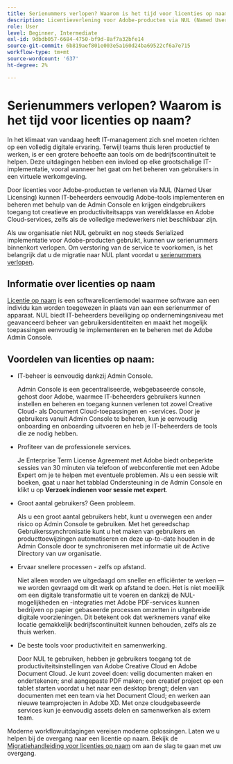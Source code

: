 ```yaml
---
title: Serienummers verlopen? Waarom is het tijd voor licenties op naam?
description: Licentieverlening voor Adobe-producten via NUL (Named User Licensing) stelt IT-beheerders in staat eenvoudig Adobe-tools te implementeren en te beheren met behulp van de Admin Console en geeft eindgebruikers toegang tot creatieve en productiviteitsapps van wereldklasse en Adobe Cloud-services, zelfs als het volledige personeelsbestand extern is
role: User
level: Beginner, Intermediate
exl-id: 9dbdb057-6684-4750-bf9d-8af7a32bfe14
source-git-commit: 6b819aef801e003e5a160d24ba69522cf6a7e715
workflow-type: tm+mt
source-wordcount: '637'
ht-degree: 2%

---
```


# Serienummers verlopen? Waarom is het tijd voor licenties op naam?

In het klimaat van vandaag heeft IT-management zich snel moeten richten op een volledig digitale ervaring. Terwijl teams thuis leren productief te werken, is er een grotere behoefte aan tools om de bedrijfscontinuïteit te helpen. Deze uitdagingen hebben een invloed op elke grootschalige IT-implementatie, vooral wanneer het gaat om het beheren van gebruikers in een virtuele werkomgeving.

Door licenties voor Adobe-producten te verlenen via NUL (Named User Licensing) kunnen IT-beheerders eenvoudig Adobe-tools implementeren en beheren met behulp van de Admin Console en krijgen eindgebruikers toegang tot creatieve en productiviteitsapps van wereldklasse en Adobe Cloud-services, zelfs als de volledige medewerkers niet beschikbaar zijn.

Als uw organisatie niet NUL gebruikt en nog steeds Serialized implementatie voor Adobe-producten gebruikt, kunnen uw serienummers binnenkort verlopen. Om verstoring van de service te voorkomen, is het belangrijk dat u de migratie naar NUL plant voordat u [serienummers verlopen](https://blogs.adobe.com/deployment/understanding-serialnumberexpiration).

## Informatie over licenties op naam

[Licentie op naam](https://helpx.adobe.com/enterprise/using/licensing.html) is een softwarelicentiemodel waarmee software aan een individu kan worden toegewezen in plaats van aan een serienummer of apparaat. NUL biedt IT-beheerders beveiliging op ondernemingsniveau met geavanceerd beheer van gebruikersidentiteiten en maakt het mogelijk toepassingen eenvoudig te implementeren en te beheren met de Adobe Admin Console.

## Voordelen van licenties op naam:

* IT-beheer is eenvoudig dankzij Admin Console.

   Admin Console is een gecentraliseerde, webgebaseerde console, gehost door Adobe, waarmee IT-beheerders gebruikers kunnen instellen en beheren en toegang kunnen verlenen tot zowel Creative Cloud- als Document Cloud-toepassingen en -services. Door je gebruikers vanuit Admin Console te beheren, kun je eenvoudig onboarding en onboarding uitvoeren en heb je IT-beheerders de tools die ze nodig hebben.

* Profiteer van de professionele services.

   Je Enterprise Term License Agreement met Adobe biedt onbeperkte sessies van 30 minuten via telefoon of webconferentie met een Adobe Expert om je te helpen met eventuele problemen. Als u een sessie wilt boeken, gaat u naar het tabblad Ondersteuning in de Admin Console en klikt u op **Verzoek indienen voor sessie met expert**.

* Groot aantal gebruikers? Geen probleem.

   Als u een groot aantal gebruikers hebt, kunt u overwegen een ander risico op Admin Console te gebruiken. Met het gereedschap Gebruikerssynchronisatie kunt u het maken van gebruikers en producttoewijzingen automatiseren en deze up-to-date houden in de Admin Console door te synchroniseren met informatie uit de Active Directory van uw organisatie.

* Ervaar snellere processen - zelfs op afstand.

   Niet alleen worden we uitgedaagd om sneller en efficiënter te werken — we worden gevraagd om dit werk op afstand te doen. Het is niet moeilijk om een digitale transformatie uit te voeren en dankzij de NUL-mogelijkheden en -integraties met Adobe PDF-services kunnen bedrijven op papier gebaseerde processen omzetten in uitgebreide digitale voorzieningen. Dit betekent ook dat werknemers vanaf elke locatie gemakkelijk bedrijfscontinuïteit kunnen behouden, zelfs als ze thuis werken.

* De beste tools voor productiviteit en samenwerking.

   Door NUL te gebruiken, hebben je gebruikers toegang tot de productiviteitsinstellingen van Adobe Creative Cloud en Adobe Document Cloud. Je kunt zoveel doen: veilig documenten maken en ondertekenen; snel aangepaste PDF maken; een creatief project op een tablet starten voordat u het naar een desktop brengt; delen van documenten met een team via het Document Cloud; en werken aan nieuwe teamprojecten in Adobe XD. Met onze cloudgebaseerde services kun je eenvoudig assets delen en samenwerken als extern team.

Moderne workflowuitdagingen vereisen moderne oplossingen. Laten we u helpen bij de overgang naar een licentie op naam. Bekijk de [Migratiehandleiding voor licenties op naam](https://offers.adobe.com/content/dam/offer-manager/en/na/marketing/CCE/Adobe_Named_User_Licensing_Migration_Guide.pdf) om aan de slag te gaan met uw overgang.
